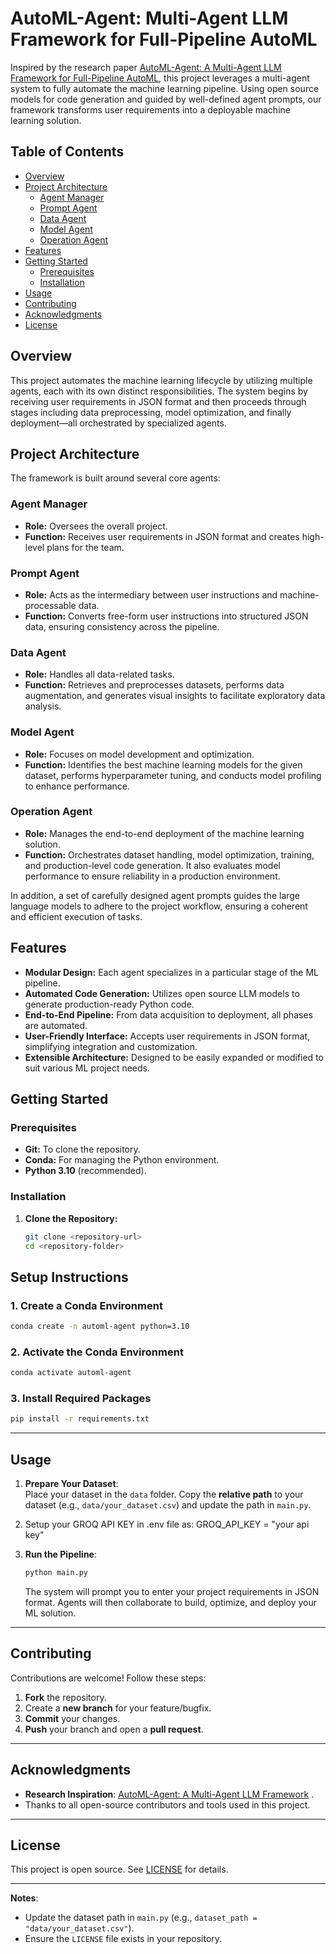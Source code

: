# AutoML-Agent: Multi-Agent LLM Framework for Full-Pipeline AutoML

Inspired by the research paper [AutoML-Agent: A Multi-Agent LLM Framework for Full-Pipeline AutoML](https://arxiv.org/abs/2410.02958), this project leverages a multi-agent system to fully automate the machine learning pipeline. Using open source models for code generation and guided by well-defined agent prompts, our framework transforms user requirements into a deployable machine learning solution.

## Table of Contents

- [Overview](#overview)
- [Project Architecture](#project-architecture)
  - [Agent Manager](#agent-manager)
  - [Prompt Agent](#prompt-agent)
  - [Data Agent](#data-agent)
  - [Model Agent](#model-agent)
  - [Operation Agent](#operation-agent)
- [Features](#features)
- [Getting Started](#getting-started)
  - [Prerequisites](#prerequisites)
  - [Installation](#installation)
- [Usage](#usage)
- [Contributing](#contributing)
- [Acknowledgments](#acknowledgments)
- [License](#license)

## Overview

This project automates the machine learning lifecycle by utilizing multiple agents, each with its own distinct responsibilities. The system begins by receiving user requirements in JSON format and then proceeds through stages including data preprocessing, model optimization, and finally deployment—all orchestrated by specialized agents.

## Project Architecture

The framework is built around several core agents:

### Agent Manager
- **Role:** Oversees the overall project.
- **Function:** Receives user requirements in JSON format and creates high-level plans for the team.

### Prompt Agent
- **Role:** Acts as the intermediary between user instructions and machine-processable data.
- **Function:** Converts free-form user instructions into structured JSON data, ensuring consistency across the pipeline.

### Data Agent
- **Role:** Handles all data-related tasks.
- **Function:** Retrieves and preprocesses datasets, performs data augmentation, and generates visual insights to facilitate exploratory data analysis.

### Model Agent
- **Role:** Focuses on model development and optimization.
- **Function:** Identifies the best machine learning models for the given dataset, performs hyperparameter tuning, and conducts model profiling to enhance performance.

### Operation Agent
- **Role:** Manages the end-to-end deployment of the machine learning solution.
- **Function:** Orchestrates dataset handling, model optimization, training, and production-level code generation. It also evaluates model performance to ensure reliability in a production environment.

In addition, a set of carefully designed agent prompts guides the large language models to adhere to the project workflow, ensuring a coherent and efficient execution of tasks.

## Features

- **Modular Design:** Each agent specializes in a particular stage of the ML pipeline.
- **Automated Code Generation:** Utilizes open source LLM models to generate production-ready Python code.
- **End-to-End Pipeline:** From data acquisition to deployment, all phases are automated.
- **User-Friendly Interface:** Accepts user requirements in JSON format, simplifying integration and customization.
- **Extensible Architecture:** Designed to be easily expanded or modified to suit various ML project needs.

## Getting Started

### Prerequisites

- **Git:** To clone the repository.
- **Conda:** For managing the Python environment.
- **Python 3.10** (recommended).

### Installation

1. **Clone the Repository:**

   ```bash
   git clone <repository-url>
   cd <repository-folder>


## Setup Instructions

### 1. Create a Conda Environment
```bash
conda create -n automl-agent python=3.10
```

### 2. Activate the Conda Environment
```bash
conda activate automl-agent
```

### 3. Install Required Packages
```bash
pip install -r requirements.txt
```

---

## Usage

1. **Prepare Your Dataset**:  
   Place your dataset in the `data` folder. Copy the **relative path** to your dataset (e.g., `data/your_dataset.csv`) and update the path in `main.py`.

2. Setup your GROQ API KEY in .env file as:
   GROQ_API_KEY = "your api key"

3. **Run the Pipeline**:
   ```bash
   python main.py
   ```
   The system will prompt you to enter your project requirements in JSON format. Agents will then collaborate to build, optimize, and deploy your ML solution.

---

## Contributing

Contributions are welcome! Follow these steps:  
1. **Fork** the repository.  
2. Create a **new branch** for your feature/bugfix.  
3. **Commit** your changes.  
4. **Push** your branch and open a **pull request**.  

---

## Acknowledgments
- **Research Inspiration**: [AutoML-Agent: A Multi-Agent LLM Framework](https://arxiv.org/abs/2410.02958) .  
- Thanks to all open-source contributors and tools used in this project.  

---

## License  
This project is open source. See [LICENSE](LICENSE) for details.  

---

**Notes**:  
- Update the dataset path in `main.py` (e.g., `dataset_path = "data/your_dataset.csv"`).  
- Ensure the `LICENSE` file exists in your repository.  
